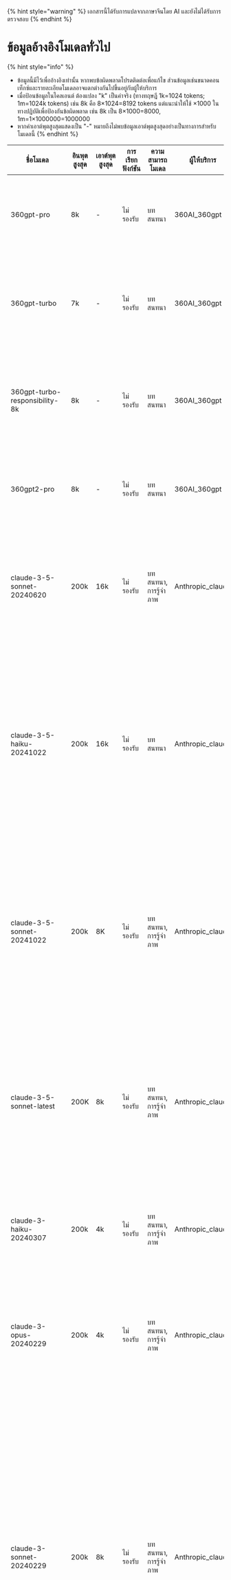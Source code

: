 
{% hint style="warning" %}
เอกสารนี้ได้รับการแปลจากภาษาจีนโดย AI และยังไม่ได้รับการตรวจสอบ
{% endhint %}

# ข้อมูลอ้างอิงโมเดลทั่วไป

{% hint style="info" %}
* ข้อมูลนี้มีไว้เพื่ออ้างอิงเท่านั้น หากพบข้อผิดพลาดโปรดติดต่อเพื่อแก้ไข ส่วนข้อมูลเช่นขนาดคอนเท็กซ์และรายละเอียดโมเดลอาจแตกต่างกันไปขึ้นอยู่กับผู้ให้บริการ
* เมื่อป้อนข้อมูลในไคลเอนต์ ต้องแปลง "k" เป็นค่าจริง (ทางทฤษฎี 1k=1024 tokens; 1m=1024k tokens) เช่น 8k คือ 8×1024=8192 tokens แต่แนะนำให้ใช้ ×1000 ในทางปฏิบัติเพื่อป้องกันข้อผิดพลาด เช่น 8k เป็น 8×1000=8000, 1m=1×1000000=1000000
* หากค่าเอาต์พุตสูงสุดแสดงเป็น "-" หมายถึงไม่พบข้อมูลเอาต์พุตสูงสุดอย่างเป็นทางการสำหรับโมเดลนี้
{% endhint %}

<table><thead><tr><th width="313">ชื่อโมเดล</th><th width="158">อินพุตสูงสุด</th><th width="72">เอาต์พุตสูงสุด</th><th width="95">การเรียกฟังก์ชัน</th><th width="142">ความสามารถโมเดล</th><th width="540">ผู้ให้บริการ</th><th width="257">คำอธิบาย</th></tr></thead><tbody>
<tr><td>360gpt-pro</td><td>8k</td><td>-</td><td>ไม่รองรับ</td><td>บทสนทนา</td><td>360AI_360gpt</td><td>โมเดลหลักระดับพันล้านพารามิเตอร์ที่ดีที่สุดของชุด 360 Zhinao เหมาะกับงานซับซ้อนหลายโดเมน</td></tr>
<tr><td>360gpt-turbo</td><td>7k</td><td>-</td><td>ไม่รองรับ</td><td>บทสนทนา</td><td>360AI_360gpt</td><td>โมเดลระดับร้อยล้านพารามิเตอร์ที่สมดุลระหว่างประสิทธิภาพและประสิทธิผล เหมาะกับงานที่ต้องการประสิทธิภาพ/ต้นทุนสูง</td></tr>
<tr><td>360gpt-turbo-responsibility-8k</td><td>8k</td><td>-</td><td>ไม่รองรับ</td><td>บทสนทนา</td><td>360AI_360gpt</td><td>โมเดลระดับร้อยล้านพารามิเตอร์ที่สมดุลระหว่างประสิทธิภาพและประสิทธิผล เหมาะกับงานที่ต้องการประสิทธิภาพ/ต้นทุนสูง</td></tr>
<tr><td>360gpt2-pro</td><td>8k</td><td>-</td><td>ไม่รองรับ</td><td>บทสนทนา</td><td>360AI_360gpt</td><td>โมเดลหลักระดับพันล้านพารามิเตอร์ที่ดีที่สุดของชุด 360 Zhinao เหมาะกับงานซับซ้อนหลายโดเมน</td></tr>
<tr><td>claude-3-5-sonnet-20240620</td><td>200k</td><td>16k</td><td>ไม่รองรับ</td><td>บทสนทนา, การรู้จำภาพ</td><td>Anthropic_claude</td><td>รุ่นสแนปช็อตเมื่อ 20 มิถุนายน 2024 Claude 3.5 Sonnet เป็นโมเดลสมดุลระหว่างประสิทธิภาพและความเร็ว รองรับอินพุตหลายรูปแบบ</td></tr>
<tr><td>claude-3-5-haiku-20241022</td><td>200k</td><td>16k</td><td>ไม่รองรับ</td><td>บทสนทนา</td><td>Anthropic_claude</td><td>รุ่นสแนปช็อตเมื่อ 22 ตุลาคม 2024 Claude 3.5 Haiku พัฒนาทักษะการเขียนโค้ด การใช้เครื่องมือ และการให้เหตุผล เป็นโมเดลเร็วสุดในซีรีย์ Anthropic เหมาะกับแอปพลิเคชันอินเทอร์แอคทีฟ งานพิเศษ เช่น การสกัดข้อมูลและคอนเทนต์โมเดอเรชัน</td></tr>
<tr><td>claude-3-5-sonnet-20241022</td><td>200k</td><td>8K</td><td>ไม่รองรับ</td><td>บทสนทนา, การรู้จำภาพ</td><td>Anthropic_claude</td><td>รุ่นสแนปช็อตเมื่อ 22 ตุลาคม 2024 Claude 3.5 Sonnet มีความสามารถเหนือกว่า Opus และเร็วกว่า Sonnet พิเศษด้านการเขียนโปรแกรม วิทยาการข้อมูล การประมวลผลภาพ งานเอเจนต์</td></tr>
<tr><td>claude-3-5-sonnet-latest</td><td>200K</td><td>8k</td><td>ไม่รองรับ</td><td>บทสนทนา, การรู้จำภาพ</td><td>Anthropic_claude</td><td>ชี้ไปยังรุ่น Claude 3.5 Sonnet ล่าสุด โดยอัตโนมัติ มีความสามารถเหนือกว่า Opus และเร็วกว่า Sonnet พิเศษด้านการเขียนโปรแกรม วิทยาการข้อมูล การประมวลผลภาพ งานเอเจนต์</td></tr>
<tr><td>claude-3-haiku-20240307</td><td>200k</td><td>4k</td><td>ไม่รองรับ</td><td>บทสนทนา, การรู้จำภาพ</td><td>Anthropic_claude</td><td>Claude 3 Haiku เป็นโมเดลที่เร็วและกะทัดรัดที่สุดของ Anthropic ออกแบบมาเพื่อการตอบสนองเกือบทันที</td></tr>
<tr><td>claude-3-opus-20240229</td><td>200k</td><td>4k</td><td>ไม่รองรับ</td><td>บทสนทนา, การรู้จำภาพ</td><td>Anthropic_claude</td><td>Claude 3 Opus เป็นโมเดลทรงพลังที่สุดของ Anthropic สำหรับงานซับซ้อนสูง มีความสามารถสูงในด้านประสิทธิภาพ ความฉลาด ความลื่นไหล และความเข้าใจ</td></tr>
<tr><td>claude-3-sonnet-20240229</td><td>200k</td><td>8k</td><td>ไม่รองรับ</td><td>บทสนทนา, การรู้จำภาพ</td><td>Anthropic_claude</td><td>รุ่นสแนปช็อตเมื่อ 29 กุมภาพันธ์ 2024 Sonnet พิเศษด้าน:<br><br>- การเขียนโค้ด: สามารถเขียน แก้ไข และรันโค้ด พร้อมความสามารถให้เหตุผลและแก้ปัญหา<br>- วิทยาการข้อมูล: เพิ่มความเชี่ยวชาญด้านวิทยาการข้อมูลมนุษย์ สามารถจัดการข้อมูลไม่มีโครงสร้าง<br>- การประมวลผลภาพ: เก่งในการตีความแผนภูมิ กราฟ และภาพ<br>- งานเอเจนต์: ใช้เครื่องมือได้ดี เหมาะสำหรับงานเอเจนต์</td></tr>
<tr><td>google/gemma-2-27b-it</td><td>8k</td><td>-</td><td>ไม่รองรับ</td><td>บทสนทนา</td><td>Google_gamma</td><td>Gemma คือชุดโมเดลโอเพนซอร์สน้ำหนักเบา ล้ำสมัยที่พัฒนาโดย Google ใช้การวิจัยและเทคโนโลยีเดียวกับโมเดล Gemini เหมาะกับงานสร้างข้อความ เช่น ถามตอบ สรุปผล และการให้เหตุผล</td></tr>
<tr><td>google/gemma-2-9b-it</td><td>8k</td><td>-</td><td>ไม่รองรับ</td><td>บทสนทนา</td><td>Google_gamma</td><td>Gemma คือชุดโมเดลโอเพนซอร์สน้ำหนักเบา ล้ำสมัย โมเดลภาษาขนาดใหญ่แบบดีโคเดอร์เท่านั้น รองรับภาษาอังกฤษ เหมาะกับงานสร้างข้อความ เช่น ถามตอบ สรุปผล และการให้เหตุผล โมเดล 9B นี้ฝึกด้วย 8 ล้านล้านโทเค็น</td></tr>
<!-- Continue translating each row similarly following the same pattern -->
</tbody></table>